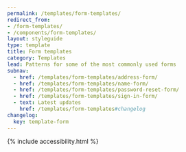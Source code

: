 ```yaml
---
permalink: /templates/form-templates/
redirect_from:
- /form-templates/
- /components/form-templates/
layout: styleguide
type: template
title: Form templates
category: Templates
lead: Patterns for some of the most commonly used forms
subnav:
  - href: /templates/form-templates/address-form/
  - href: /templates/form-templates/name-form/
  - href: /templates/form-templates/password-reset-form/
  - href: /templates/form-templates/sign-in-form/
  - text: Latest updates
    href: /templates/form-templates#changelog
changelog:
  key: template-form
---
```


{% include accessibility.html %}
